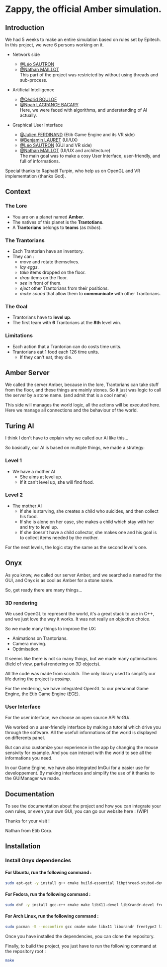 # Zappy, the official Amber simulation.

## Introduction

We had 5 weeks to make an entire simulation based on rules set by Epitech.
In this project, we were 6 persons working on it.

- Network side
  - [@Léo SAUTRON](https://github.com/ElPepitaux)
  - [@Nathan MAILLOT](https://github.com/MAILLOTNathan)      
This part of the project was restricted by without using threads and sub-process.

- Artificial Intelligence
  - [@Cédrid ROULOF](https://github.com/Shookapic)
  - [@Noah LAGRANGE BACARY](https://github.com/noahlagrange)      
Here, we were faced with algorithms, and understanding of AI actually.

- Graphical User Interface
  - [@Julien FERDINAND](https://github.com/ju-lit-hein) (Etib Game Engine and its VR side)
  - [@Benjamin LAURET](https://github.com/LAURETbenjamin) (UI/UX)
  - [@Léo SAUTRON](https://github.com/ElPepitaux) (GUI and VR side)
  - [@Nathan MAILLOT](https://github.com/MAILLOTNathan) (UI/UX and architecture)      
The main goal was to make a cosy User Interface, user-friendly, and full of informations.

Special thanks to Raphaël Turpin, who help us on OpenGL and VR implementation (thanks God).

## Context

### The Lore

- You are on a planet named **Amber**.
- The natives of this planet is the **Trantotians**.
- A **Trantorians** belongs to **teams** (as *tribes*).

### The Trantorians

- Each Trantorian have an inventory.
- They can :
  - *move* and rotate themselves.
  - *lay eggs*.
  - *take* items dropped on the floor.
  - *drop* items on the floor.
  - *see* in front of them.
  - *eject* other Trantorians from their positions.
  - *make sound* that allow them to **communicate** with other Trantorians.

### The Goal

- Trantorians have to **level up**.
- The first team with **6** Trantorians at the **8th** level win.

### Limitations

- Each action that a Trantorian can do costs time units.
- Trantorians eat 1 food each 126 time units.
  - If they can't eat, they die.

## Amber Server

We called the server Amber, because in the lore, Trantorians can take stuff from the floor, and these things are mainly stones.
So it just was logic to call the server by a stone name. (and admit that is a cool name)

This side will manages the world logic, all the actions will be executed here.
Here we manage all connections and the behaviour of the world.

## Turing AI

I think I don't have to explain why we called our AI like this...

So basically, our AI is based on multiple things, we made a strategy:

### Level 1

- We have a mother AI
  - She aims at level up.
  - If it can't level up, she will find food.
 
### Level 2

- The mother AI
  - If she is starving, she creates a child who suicides, and then collect his food.
  - If she is alone on her case, she makes a child which stay with her and try to level up.
  - If she doesn't have a child collector, she makes one and his goal is to collect items needed by the mother.

For the next levels, the logic stay the same as the second level's one.

## Onyx

As you know, we called our server Amber, and we searched a named for the GUI, and Onyx is as cool as Amber for a stone name.

So, get ready there are many things...

### 3D rendering

We used OpenGL to represent the world, it's a great stack to use in C++, and we just love the way it works.
It was not really an objective choice.

So we made many things to improve the UX:

- Animations on Trantorians.
- Camera moving.
- Optimisation.

It seems like there is not so many things, but we made many optimisations (field of view, partial rendering on 3D objects).

All the code was made from scratch.
The only library used to simplify our life during the project is *assimp*.

For the rendering, we have integrated OpenGL to our personnal Game Engine, the Etib Game Engine (EGE).

### User Interface

For the user interface, we choose an open source API *ImGUI*.

We worked on a user-friendly interface by making a tutorial which drive you through the software.
All the usefull informations of the world is displayed on differents panel.

But can also customize your experience in the app by changing the mouse sensivity for example. And you can interact with the world to see all the informations you need.

In our Game Engine, we have also integrated ImGui for a easier use for developpement. By making interfaces and simplify the use of it thanks to the GUIManager we made.

## Documentation

To see the documentation about the project and how you can integrate your own rules, or even your own GUI, you can go our website here : (WIP)

Thanks for your visit !

Nathan from Etib Corp.

## Installation

### Install Onyx dependencies

#### For Ubuntu, run the following command :
```bash
sudo apt-get -y install g++ cmake build-essential libpthread-stubs0-dev libgl1-mesa-dev libx11-dev libxrandr-dev libfreetype6-dev libjpeg-dev libsndfile1-dev libopenal-dev libgl-dev libglfw3-dev libglm-dev libassimp-dev
```

#### For Fedora, run the following command :
```bash
sudo dnf -y install gcc-c++ cmake make libX11-devel libXrandr-devel freetype-devel libjpeg-turbo-devel openal-soft-devel libsndfile-devel glfw-devel glm-devel assimp-devel
```

#### For Arch Linux, run the following command :
```bash
sudo pacman -S --noconfirm gcc cmake make libx11 libxrandr freetype2 libjpeg openal libsndfile glfw-x11 glm assimp
```

Once you have installed the dependencies, you can clone the repository.

Finally, to build the project, you just have to run the following command at the repository root :
```bash
make
```